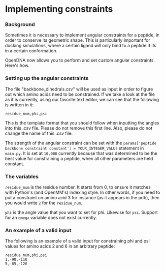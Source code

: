 # Implementing constraints
### Background

Sometimes it is necessary to implement angular constraints for a peptide, in order to conserve its geometric shape. 
This is particularly important for docking simulations, where a certain ligand will only bind to a peptide if its in a certain conformation.

OpenDNA now allows you to perform and set custom angular constraints. Here's how.

### Setting up the angular constraints

The file "backbone_dihedrals.csv" will be used as input in order to figure out which amino acids need to be constrained.
If we take a look at the file as it is currently, using our favorite text editor, we can see that the following is written in it:

```
residue_num,phi,psi
```

This is the template format that you should follow when inputting the angles into this .csv file.
Please do not remove this first line. Also, please do not change the name of this .csv file.

The strength of the angular constraint can be set with the ```params['peptide backbone constraint constant'] = YOUR_INTEGER_VALUE``` statement in ```main.py```.
It is set at ```10,000``` currently because that was determined to be the best value for constraining a peptide, when all other parameters are held constant.

### The variables
```residue_num``` is the residue number. It starts from 0, to ensure it matches with Python's (and OpenMM's) indexing style. 
In other words, if you need to put a constraint on amino acid 3 for instance (as it appears in the pdb), then you would write ```2``` for the ```residue_num```.

```phi``` is the angle value that you want to set for phi. Likewise for ```psi```. 
Support for an ```omega``` variable does not exist currently.

### An example of a valid input
The following is an example of a valid input for constraining phi and psi values for amino acids 2 and 6 in an arbitrary peptide:
```
residue_num,phi,psi
1,-90,-110
5,-85,-120
```

